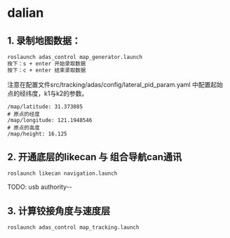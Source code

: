 # dalian
## 1. 录制地图数据：
~~~txt
roslaunch adas_control map_generator.launch 
按下：s + enter 开始录取数据
按下：c + enter 结束录取数据
~~~
注意在配置文件src/tracking/adas/config/lateral_pid_param.yaml 中配置起始点的经纬度，k1与k2的参数。

~~~
/map/latitude: 31.373085
# 原点的经度
/map/longitude: 121.1948546
# 原点的高度
/map/height: 16.125
~~~

## 2. 开通底层的likecan 与 组合导航can通讯
~~~bash
roslaunch likecan navigation.launch 
~~~

TODO: usb authority--

## 3. 计算铰接角度与速度层
~~~bash
roslaunch adas_control map_tracking.launch 
~~~
